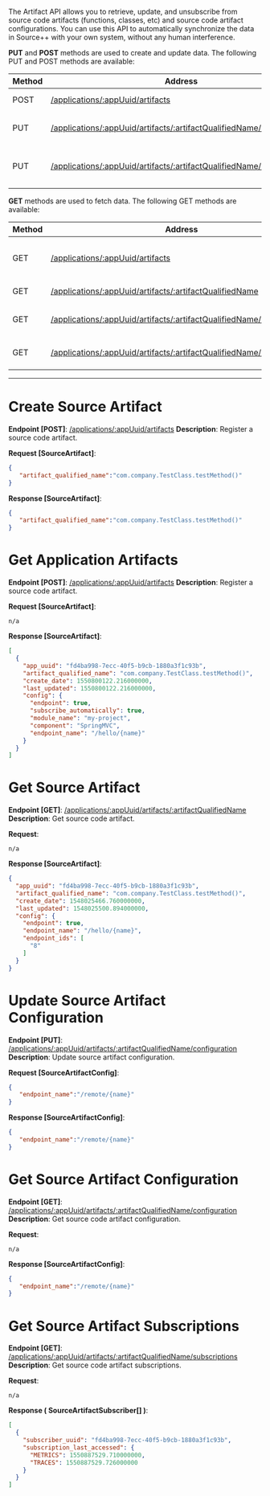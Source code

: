 The Artifact API allows you to retrieve, update, and unsubscribe from source code artifacts (functions, classes, etc) and source code artifact configurations. You can use this API to automatically synchronize the data in Source++ with your own system, without any human interference.

**PUT** and **POST** methods are used to create and update data. The following PUT and POST methods are available:

| Method   | Address                                                                                                           | Description                                      |
|----------|-------------------------------------------------------------------------------------------------------------------|--------------------------------------------------|
| POST     | [/applications/:appUuid/artifacts](#create-source-artifact)                                                       | Create source artifact                           |
| PUT      | [/applications/:appUuid/artifacts/:artifactQualifiedName/configuration](#update-source-artifact-configuration)    | Update source artifact configuration             |
| PUT      | [/applications/:appUuid/artifacts/:artifactQualifiedName/unsubscribe](#unsubscribe-source-artifact-subscriptions) | Unsubscribe from source artifact subscription(s) |

**GET** methods are used to fetch data. The following GET methods are available:

| Method   | Address                                                                                                     | Description                             |
|----------|-------------------------------------------------------------------------------------------------------------|-----------------------------------------|
| GET      | [/applications/:appUuid/artifacts](#get-application-artifacts)                                              | Get application-wide source artifacts   |
| GET      | [/applications/:appUuid/artifacts/:artifactQualifiedName](#get-source-artifact)                             | Get source artifact                     |
| GET      | [/applications/:appUuid/artifacts/:artifactQualifiedName/configuration](#get-source-artifact-configuration) | Get source artifact's configuration     |
| GET      | [/applications/:appUuid/artifacts/:artifactQualifiedName/subscriptions](#get-source-artifact-subscriptions) | Get source artifact's subscriptions     |

---------------------------------------------------------------------------------------------------------------------------------

# Create Source Artifact
**Endpoint [POST]**: [/applications/:appUuid/artifacts](https://api.sourceplusplus.com/v1/applications/:appUuid/artifacts)
**Description**: Register a source code artifact.

**Request [SourceArtifact]**:
```json
{
   "artifact_qualified_name":"com.company.TestClass.testMethod()"
}
```

**Response [SourceArtifact]**:
```json
{
   "artifact_qualified_name":"com.company.TestClass.testMethod()"
}
```

# Get Application Artifacts
**Endpoint [POST]**: [/applications/:appUuid/artifacts](https://api.sourceplusplus.com/v1/applications/:appUuid/artifacts)
**Description**: Register a source code artifact.

**Request [SourceArtifact]**:
```
n/a
```

**Response [SourceArtifact]**:
```json
[
  {
    "app_uuid": "fd4ba998-7ecc-40f5-b9cb-1880a3f1c93b",
    "artifact_qualified_name": "com.company.TestClass.testMethod()",
    "create_date": 1550800122.216000000,
    "last_updated": 1550800122.216000000,
    "config": {
      "endpoint": true,
      "subscribe_automatically": true,
      "module_name": "my-project",
      "component": "SpringMVC",
      "endpoint_name": "/hello/{name}"
    }
  }
]
```

# Get Source Artifact
**Endpoint [GET]**: [/applications/:appUuid/artifacts/:artifactQualifiedName](https://api.sourceplusplus.com/v1/applications/:appUuid/artifacts/:artifactQualifiedName)
**Description**: Get source code artifact.

**Request**:
```
n/a
```

**Response [SourceArtifact]**:
```json
{
  "app_uuid": "fd4ba998-7ecc-40f5-b9cb-1880a3f1c93b",
  "artifact_qualified_name": "com.company.TestClass.testMethod()",
  "create_date": 1548025466.760000000,
  "last_updated": 1548025500.894000000,
  "config": {
    "endpoint": true,
    "endpoint_name": "/hello/{name}",
    "endpoint_ids": [
      "8"
    ]
  }
}
```

# Update Source Artifact Configuration
**Endpoint [PUT]**: [/applications/:appUuid/artifacts/:artifactQualifiedName/configuration](https://api.sourceplusplus.com/v1/applications/:appUuid/artifacts/:artifactQualifiedName/config)
**Description**: Update source artifact configuration.

**Request [SourceArtifactConfig]**:
```json
{
   "endpoint_name":"/remote/{name}"
}
```

**Response [SourceArtifactConfig]**:
```json
{
   "endpoint_name":"/remote/{name}"
}
```

# Get Source Artifact Configuration
**Endpoint [GET]**: [/applications/:appUuid/artifacts/:artifactQualifiedName/configuration](https://api.sourceplusplus.com/v1/applications/:appUuid/artifacts/:artifactQualifiedName/configuration)
**Description**: Get source code artifact configuration.

**Request**:
```
n/a
```

**Response [SourceArtifactConfig]**:
```json
{
   "endpoint_name":"/remote/{name}"
}
```

# Get Source Artifact Subscriptions
**Endpoint [GET]**: [/applications/:appUuid/artifacts/:artifactQualifiedName/subscriptions](https://api.sourceplusplus.com/v1/applications/:appUuid/artifacts/:artifactQualifiedName/subscriptions)
**Description**: Get source code artifact subscriptions.

**Request**:
```
n/a
```

**Response ( SourceArtifactSubscriber[] )**:
```json
[
  {
    "subscriber_uuid": "fd4ba998-7ecc-40f5-b9cb-1880a3f1c93b",
    "subscription_last_accessed": {
      "METRICS": 1550887529.710000000,
      "TRACES": 1550887529.726000000
    }
  }
]
```
